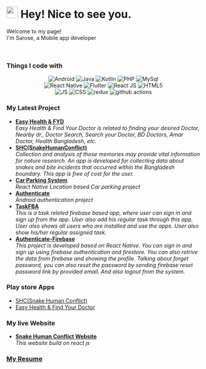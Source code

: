 <h1><img src="https://emojis.slackmojis.com/emojis/images/1531849430/4246/blob-sunglasses.gif?1531849430" width="30"/> Hey! Nice to see you.</h1>

<p>Welcome to my page! </br> I'm Sarose, a Mobile app developer </p> <br/>
<h3>Things I code with</h3>
<p align="center">
  <img alt="Android" src="https://img.shields.io/badge/%20-Android%20-blue" />
  <img alt="Java" src="https://img.shields.io/badge/%20-Java-green" /> 
  <img alt="Kotlin" src="https://img.shields.io/badge/%20-Kotlin-brightgreen" /> 
  <img alt="PHP" src="https://img.shields.io/badge/%20-PHP-orange" />  
  <img alt="MySql" src="https://img.shields.io/badge/%20-MySql-%23F29111" /> <br/>
  <img alt="React Native" src="https://img.shields.io/badge/%20-React%20Native-blue" /> 
  <img alt="Flutter" src="https://img.shields.io/badge/%20-Flutter-yellowgreen" /> 
  <img alt="React JS" src="https://img.shields.io/badge/%20-React%20JS-blue" />  
  <img alt="HTML5" src="https://img.shields.io/badge/%20-HTML5-%23F29111" /> <br/>
  <img alt="JS" src="https://img.shields.io/badge/%20-JS-Green" /> 
  <img alt="CSS" src="https://img.shields.io/badge/%20-CSS-blue" /> 
    <img alt="redux" src="https://img.shields.io/badge/-Redux-764ABC?style=flat-square&logo=redux&logoColor=white" />
  <img alt="github actions" src="https://img.shields.io/badge/-Github_Actions-2088FF?style=flat-square&logo=github-actions&logoColor=white" />

 </p>

 
  <h3>My Latest Project</h3>
<ul>
<!--   <li><a href="https://github.com/Saruj-chy/DreamToCU"><b> Dream to CU</b></a><br/><i> The “Dream to Chittagong University” is a system which will helps the admission test seeker. It will be designed to help to reduce the suffering of the admission test seeker who are willing to participate in the admission test examination in the Chittagong University. </i></li> -->
  <li><a href="https://github.com/Saruj-chy/Easy-Health-FYD"><b> Easy Health & FYD </b></a><br/><i> Easy Health & Find Your Doctor is related to finding your desired Doctor, Nearby dr., Doctor Search, Search your Doctor, BD Doctors, Amar Doctor, Health Bangladesh, etc. </i></li>
   <li><a href="https://github.com/Saruj-chy/SHC_SnakeHumanConflict"><b> SHC(SnakeHumanConflict)</b></a><br/><i> Collection and analysis of those memories may provide vital information for nature research. An app is developed for collecting data about snakes and bite incidents that occurred within the Bangladesh boundary. This app is free of cost for the user. </i></li>
 <li><a href="https://github.com/Saruj-chy/Car-Parking-System"><b> Car Parking System </b></a><br/><i> React Native Location based Car parking project  </i></li>
 <li><a href="https://github.com/Saruj-chy/Authenticate"><b> Authenticate</b></a><br/><i> Android authentication project</i></li>
  <li><a href="https://github.com/Saruj-chy/TaskFBA"><b> TaskFBA</b></a><br/><i> This is a task releted firebase based app, where user can sign in and sign up from the app. User also add his regular task through this app. User also shows all users who are installed and use the apps. User also show his/her regular assigned task. </i></li>
  <li><a href="https://github.com/Saruj-chy/Authenticate-Firebase"><b> Authenticate-Firebase </b></a><br/><i> This project is developed based on React Native. You can sign in and sign up using firebase authentication and firestore. You can also retrive the data from firebase and showing the profile. Talking about forget password, you can also reset the password by sending firebase reset password link by provided email. And also logout from the system. </i></li>
 
   

  
</ul>
 
 <h3>Play store Apps</h3>
<ul>
  <li><a href="https://play.google.com/store/apps/details?id=com.sd.spartan.shc&hl=en&gl=US" width="20" alt="new" > 	
SHC(Snake Human Conflict) <a/> </li>
  <li><a href="https://play.google.com/store/apps/details?id=com.sd.spartan.easyhealth&hl=en&gl=US" width="20" alt="new" > Easy Health & Find Your Doctor <a/> </li>
  
  
</ul>

 <h3>My live Website</h3>
<ul>
 <li><a href="https://snakehumanconflict.org/"><b> Snake Human Conflict Website </b></a><br/><i> This website build on react js  </i></li>
  </ul>
  
  <h3><a href="https://github.com/Saruj-chy/Saruj-chy/blob/main/Resume.pdf"><b> My Resume </b></a> </h3>


